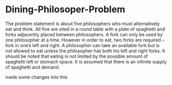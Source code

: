 # Dining-Philosoper-Problem
The problem statement is about five philosophers who must alternatively eat and think. All five are sited in a round table with a plate of spaghetti and forks adjacently placed between philosophers. A fork can only be used by one philosopher at a time. However in order to eat, two forks are required – fork in one’s left and right. A philosopher can take an available fork but is not allowed to eat unless the philosopher has both his left and right forks. It should be noted that eating is not limited by the possible amount of spaghetti left or stomach space. It is assumed that there is an infinite supply of spaghetti and demand.


made some changes into this